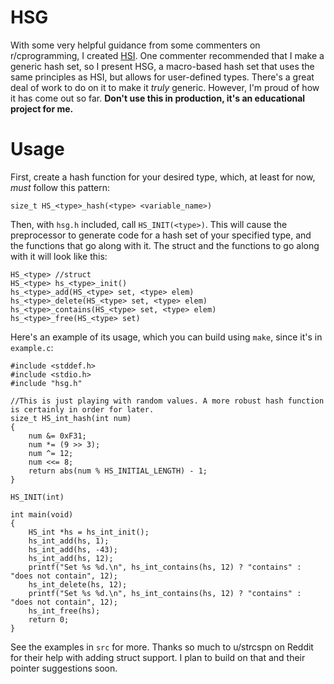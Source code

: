 # HSG
With some very helpful guidance from some commenters on r/cprogramming, I created [HSI](https://github.com/cello-ben/HSI). One commenter recommended that I make a generic hash set, so I present HSG, a macro-based hash set that uses the same principles as HSI, but allows for user-defined types. There's a great deal of work to do on it to make it *truly* generic. However, I'm proud of how it has come out so far. **Don't use this in production, it's an educational project for me.**

# Usage
First, create a hash function for your desired type, which, at least for now, *must* follow this pattern:
```
size_t HS_<type>_hash(<type> <variable_name>)
```

Then, with `hsg.h` included, call `HS_INIT(<type>)`. This will cause the preprocessor to generate code for a hash set of your specified type, and the functions that go along with it. The struct and the functions to go along with it will look like this:
```
HS_<type> //struct
HS_<type> hs_<type>_init()
hs_<type>_add(HS_<type> set, <type> elem)
hs_<type>_delete(HS_<type> set, <type> elem)
hs_<type>_contains(HS_<type> set, <type> elem)
hs_<type>_free(HS_<type> set)
```
Here's an example of its usage, which you can build using `make`, since it's in `example.c`:
```
#include <stddef.h>
#include <stdio.h>
#include "hsg.h"

//This is just playing with random values. A more robust hash function is certainly in order for later.
size_t HS_int_hash(int num)
{
    num &= 0xF31;
    num *= (9 >> 3);
    num ^= 12;
    num <<= 8;
    return abs(num % HS_INITIAL_LENGTH) - 1;
}

HS_INIT(int)

int main(void)
{
    HS_int *hs = hs_int_init();
    hs_int_add(hs, 1);
    hs_int_add(hs, -43);
    hs_int_add(hs, 12);
    printf("Set %s %d.\n", hs_int_contains(hs, 12) ? "contains" : "does not contain", 12);
    hs_int_delete(hs, 12);
    printf("Set %s %d.\n", hs_int_contains(hs, 12) ? "contains" : "does not contain", 12);
    hs_int_free(hs);
    return 0;
}
```

See the examples in `src` for more. Thanks so much to u/strcspn on Reddit for their help with adding struct support. I plan to build on that and their pointer suggestions soon.